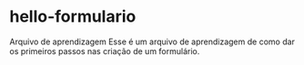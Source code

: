 # hello-formulario
Arquivo de aprendizagem
Esse é um arquivo de aprendizagem de como dar os primeiros passos nas criação de um formulário.
